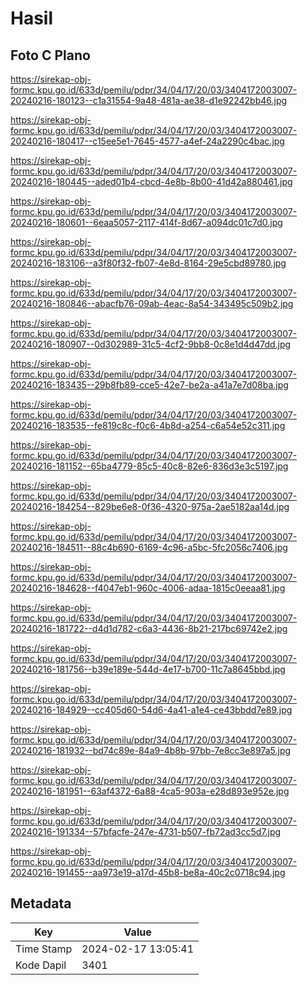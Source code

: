 # Hasil

## Foto C Plano

https://sirekap-obj-formc.kpu.go.id/633d/pemilu/pdpr/34/04/17/20/03/3404172003007-20240216-180123--c1a31554-9a48-481a-ae38-d1e92242bb46.jpg

https://sirekap-obj-formc.kpu.go.id/633d/pemilu/pdpr/34/04/17/20/03/3404172003007-20240216-180417--c15ee5e1-7645-4577-a4ef-24a2290c4bac.jpg

https://sirekap-obj-formc.kpu.go.id/633d/pemilu/pdpr/34/04/17/20/03/3404172003007-20240216-180445--aded01b4-cbcd-4e8b-8b00-41d42a880461.jpg

https://sirekap-obj-formc.kpu.go.id/633d/pemilu/pdpr/34/04/17/20/03/3404172003007-20240216-180601--6eaa5057-2117-414f-8d67-a094dc01c7d0.jpg

https://sirekap-obj-formc.kpu.go.id/633d/pemilu/pdpr/34/04/17/20/03/3404172003007-20240216-183106--a3f80f32-fb07-4e8d-8164-29e5cbd89780.jpg

https://sirekap-obj-formc.kpu.go.id/633d/pemilu/pdpr/34/04/17/20/03/3404172003007-20240216-180846--abacfb76-09ab-4eac-8a54-343495c509b2.jpg

https://sirekap-obj-formc.kpu.go.id/633d/pemilu/pdpr/34/04/17/20/03/3404172003007-20240216-180907--0d302989-31c5-4cf2-9bb8-0c8e1d4d47dd.jpg

https://sirekap-obj-formc.kpu.go.id/633d/pemilu/pdpr/34/04/17/20/03/3404172003007-20240216-183435--29b8fb89-cce5-42e7-be2a-a41a7e7d08ba.jpg

https://sirekap-obj-formc.kpu.go.id/633d/pemilu/pdpr/34/04/17/20/03/3404172003007-20240216-183535--fe819c8c-f0c6-4b8d-a254-c6a54e52c311.jpg

https://sirekap-obj-formc.kpu.go.id/633d/pemilu/pdpr/34/04/17/20/03/3404172003007-20240216-181152--65ba4779-85c5-40c8-82e6-836d3e3c5197.jpg

https://sirekap-obj-formc.kpu.go.id/633d/pemilu/pdpr/34/04/17/20/03/3404172003007-20240216-184254--829be6e8-0f36-4320-975a-2ae5182aa14d.jpg

https://sirekap-obj-formc.kpu.go.id/633d/pemilu/pdpr/34/04/17/20/03/3404172003007-20240216-184511--88c4b690-6169-4c96-a5bc-5fc2056c7406.jpg

https://sirekap-obj-formc.kpu.go.id/633d/pemilu/pdpr/34/04/17/20/03/3404172003007-20240216-184628--f4047eb1-960c-4006-adaa-1815c0eeaa81.jpg

https://sirekap-obj-formc.kpu.go.id/633d/pemilu/pdpr/34/04/17/20/03/3404172003007-20240216-181722--d4d1d782-c6a3-4436-8b21-217bc69742e2.jpg

https://sirekap-obj-formc.kpu.go.id/633d/pemilu/pdpr/34/04/17/20/03/3404172003007-20240216-181756--b39e189e-544d-4e17-b700-11c7a8645bbd.jpg

https://sirekap-obj-formc.kpu.go.id/633d/pemilu/pdpr/34/04/17/20/03/3404172003007-20240216-184929--cc405d60-54d6-4a41-a1e4-ce43bbdd7e89.jpg

https://sirekap-obj-formc.kpu.go.id/633d/pemilu/pdpr/34/04/17/20/03/3404172003007-20240216-181932--bd74c89e-84a9-4b8b-97bb-7e8cc3e897a5.jpg

https://sirekap-obj-formc.kpu.go.id/633d/pemilu/pdpr/34/04/17/20/03/3404172003007-20240216-181951--63af4372-6a88-4ca5-903a-e28d893e952e.jpg

https://sirekap-obj-formc.kpu.go.id/633d/pemilu/pdpr/34/04/17/20/03/3404172003007-20240216-191334--57bfacfe-247e-4731-b507-fb72ad3cc5d7.jpg

https://sirekap-obj-formc.kpu.go.id/633d/pemilu/pdpr/34/04/17/20/03/3404172003007-20240216-191455--aa973e19-a17d-45b8-be8a-40c2c0718c94.jpg


## Metadata

| Key        | Value               |
| ---------- | ------------------- |
| Time Stamp | 2024-02-17 13:05:41 |
| Kode Dapil | 3401                |



